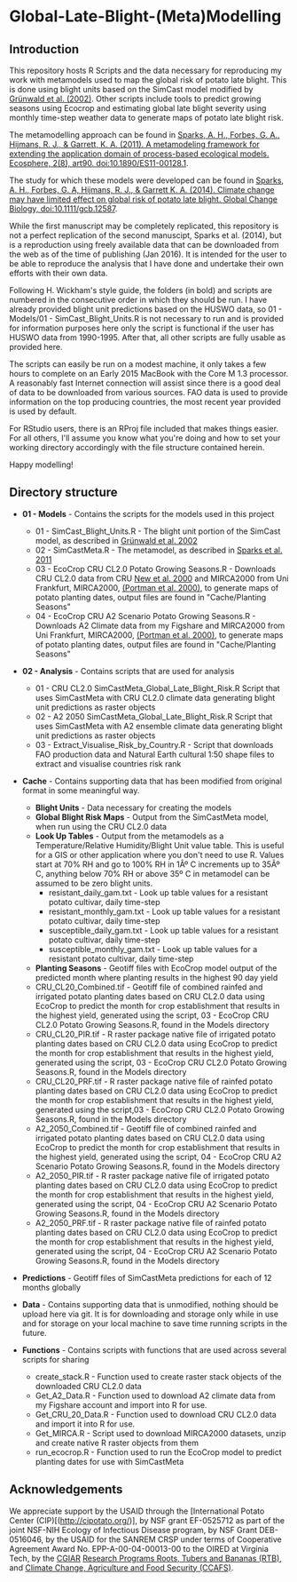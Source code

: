 Global-Late-Blight-(Meta)Modelling
============================

Introduction
------------------------------
This repository hosts R Scripts and the data necessary for reproducing my work with metamodels used to map the global risk of potato late blight. This is done using blight units based on the SimCast model modified by [Grünwald et al. (2002)](http://grunwaldlab.cgrb.oregonstate.edu/potato-late-blight-management-toluca-valley-field-validation-simcast-modified-cultivars-high-field). Other scripts include tools to predict growing seasons using Ecocrop and estimating global late blight severity using monthly time-step weather data to generate maps of potato late blight risk.

The metamodelling approach can be found in [Sparks, A. H., Forbes, G. A., Hijmans, R. J., & Garrett, K. A. (2011). A metamodeling framework for extending the application domain of process-based ecological models. Ecosphere, 2(8), art90. doi:10.1890/ES11-00128.1](http://www.esajournals.org/doi/pdf/10.1890/es11-00128.1).

The study for which these models were developed can be found in [Sparks, A. H., Forbes, G. A, Hijmans, R. J., & Garrett K. A. (2014). Climate change may have limited effect on global risk of potato late blight. Global Change Biology, doi:10.1111/gcb.12587](http://onlinelibrary.wiley.com/doi/10.1111/gcb.12587/abstract).

While the first manuscript may be completely replicated, this repository is not a perfect replication of the second manuscipt, Sparks et al. (2014), but is a reproduction using freely available data that can be downloaded from the web as of the time of publishing (Jan 2016). It is intended for the user to be able to reproduce the analysis that I have done and undertake their own efforts with their own data.

Following H. Wickham's style guide, the folders (in bold) and scripts are numbered in the consecutive order in which they should be run. I have already provided blight unit predictions based on the HUSWO data, so 01 - Models/01 - SimCast_Blight_Units.R is not necessary to run and is provided for information purposes here only the script is functional if the user has HUSWO data from 1990-1995. After that, all other scripts are fully usable as provided here.

The scripts can easily be run on a modest machine, it only takes a few hours to complete on an Early 2015 MacBook with the Core M 1.3 processor. A reasonably fast Internet connection will assist since there is a good deal of data to be downloaded from various sources. FAO data is used to provide information on the top producing countries, the most recent year provided is used by default.

For RStudio users, there is an RProj file included that makes things easier. For all others, I'll assume you know what you're doing and how to set your working directory accordingly with the file structure contained herein.

Happy modelling!

## Directory structure ##
* **01 - Models** - Contains the scripts for the models used in this project
    * 01 - SimCast_Blight_Units.R - The blight unit portion of the SimCast model, as described in [Grünwald et al. 2002](http://grunwaldlab.cgrb.oregonstate.edu/potato-late-blight-management-toluca-valley-field-validation-simcast-modified-cultivars-high-field)
    * 02 - SimCastMeta.R - The metamodel, as described in [Sparks et al. 2011](http://www.esajournals.org/doi/pdf/10.1890/es11-00128.1)
    * 03 - EcoCrop CRU CL2.0 Potato Growing Seasons.R - Downloads CRU CL2.0 data from CRU [New et al. 2000](http://www.cru.uea.ac.uk/cru/data/hrg/tmc/new_et_al_10minute_climate_CR.pdf)
and MIRCA2000 from Uni Frankfurt, MIRCA2000, [(Portman et al. 2000)](http://www2.uni-frankfurt.de/45218023/MIRCA?legacy_request=1), to generate maps of potato planting dates, output files are found in "Cache/Planting Seasons"
    * 04 - EcoCrop CRU A2 Scenario Potato Growing Seasons.R - Downloads A2 Climate data from my Figshare
and MIRCA2000 from Uni Frankfurt, MIRCA2000, [(Portman et al. 2000)](http://www2.uni-frankfurt.de/45218023/MIRCA?legacy_request=1), to generate maps of potato planting dates, output files are found in "Cache/Planting Seasons"

* **02 - Analysis** - Contains scripts that are used for analysis
    * 01 - CRU CL2.0 SimCastMeta_Global_Late_Blight_Risk.R Script that uses SimCastMeta with CRU CL2.0 climate data generating blight unit predictions as raster objects
    * 02 - A2 2050 SimCastMeta_Global_Late_Blight_Risk.R Script that uses SimCastMeta with A2 ensemble climate data generating blight unit predictions as raster objects
    * 03 - Extract_Visualise_Risk_by_Country.R - Script that downloads FAO production data and Natural Earth cultural 1:50 shape files to extract and visualise countries risk rank

* **Cache** - Contains supporting data that has been modified from original format in some meaningful way.
    * **Blight Units** - Data necessary for creating the models
    * **Global Blight Risk Maps** - Output from the SimCastMeta model, when run using the CRU CL2.0 data
    * **Look Up Tables** - Output from the metamodels as a Temperature/Relative Humidity/Blight Unit value table. This is useful for a GIS or other application where you don't need to use R. Values start at 70% RH and go to 100% RH in 1Âº C increments up to 35Âº C, anything below 70% RH or above 35º  C in metamodel can be assumed to be zero blight units.
        * resistant_daily_gam.txt - Look up table values for a resistant potato cultivar, daily time-step
        * resistant_monthly_gam.txt - Look up table values for a resistant potato cultivar, daily time-step
        * susceptible_daily_gam.txt - Look up table values for a resistant potato cultivar, daily time-step
        * susceptible_monthly_gam.txt - Look up table values for a resistant potato cultivar, daily time-step
    * **Planting Seasons** - Geotiff files with EcoCrop model output of the predicted month where planting results in the highest 90 day yield
    * CRU_CL20_Combined.tif - Geotiff file of combined rainfed and irrigated potato planting dates based on CRU CL2.0 data using EcoCrop to predict the month for crop establishment that results in the highest yield, generated using the script, 03 - EcoCrop CRU CL2.0 Potato Growing Seasons.R, found in the Models directory
    * CRU_CL20_PIR.tif - R raster package native file of irrigated potato planting dates based on CRU CL2.0 data using EcoCrop to predict the month for crop establishment that results in the highest yield, generated using the script, 03 - EcoCrop CRU CL2.0 Potato Growing Seasons.R, found in the Models directory
    * CRU_CL20_PRF.tif - R raster package native file of rainfed potato planting dates based on CRU CL2.0 data using EcoCrop to predict the month for crop establishment that results in the highest yield, generated using the script,03 - EcoCrop CRU CL2.0 Potato Growing Seasons.R, found in the Models directory
    * A2_2050_Combined.tif - Geotiff file of combined rainfed and irrigated potato planting dates based on CRU CL2.0 data using EcoCrop to predict the month for crop establishment that results in the highest yield, generated using the script, 04 - EcoCrop CRU A2 Scenario Potato Growing Seasons.R, found in the Models directory
    * A2_2050_PIR.tif - R raster package native file of irrigated potato planting dates based on CRU CL2.0 data using EcoCrop to predict the month for crop establishment that results in the highest yield, generated using the script, 04 - EcoCrop CRU A2 Scenario Potato Growing Seasons.R, found in the Models directory
    * A2_2050_PRF.tif - R raster package native file of rainfed potato planting dates based on CRU CL2.0 data using EcoCrop to predict the month for crop establishment that results in the highest yield, generated using the script, 04 - EcoCrop CRU A2 Scenario Potato Growing Seasons.R, found in the Models directory

* **Predictions** - Geotiff files of SimCastMeta predictions for each of 12 months globally

* **Data** - Contains supporting data that is unmodified, nothing should be upload here via git. It is for downloading and storage only while in use and for storage on your local machine to save time running scripts in the future.

* **Functions** - Contains scripts with functions that are used across several scripts for sharing
    * create_stack.R - Function used to create raster stack objects of the downloaded CRU CL2.0 data
    * Get_A2_Data.R - Function used to download A2 climate data from my Figshare account and import into R for use.
    * Get_CRU_20_Data.R - Function used to download CRU CL2.0 data and import it into R for use.
    * Get_MIRCA.R - Script used to download MIRCA2000 datasets, unzip and create native R raster objects from them
    * run_ecocrop.R - Function used to run the EcoCrop model to predict planting dates for use with SimCastMeta

Acknowledgements
------------------------------

We appreciate support by the USAID through the [International Potato Center (CIP)[(http://cipotato.org/)], by NSF grant EF-0525712 as part of the joint NSF-NIH Ecology of Infectious Disease program, by NSF Grant DEB-0516046, by the USAID for the SANREM CRSP under terms of Cooperative Agreement Award No. EPP-A-00-04-00013-00 to the OIRED at Virginia Tech, by the [CGIAR](http://www.cgiar.org/) [Research Programs Roots, Tubers and Bananas (RTB)](http://www.rtb.cgiar.org/), and [Climate Change, Agriculture and Food Security (CCAFS)](http://ccafs.cgiar.org/).
